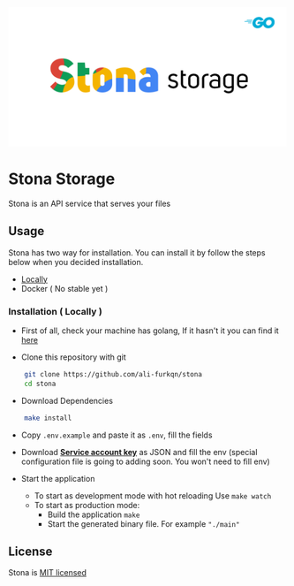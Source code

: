![stona-banner](./assets/stona-banner-alt.png)

# Stona Storage

Stona is an API service that serves your files

## Usage

Stona has two way for installation. You can install it by follow the steps below when you decided installation.

- [Locally](###StandardInstallation)
- Docker ( No stable yet )

### Installation ( Locally )

- First of all, check your machine has golang, If it hasn't it you can find it [here](https://golang.org/)

- Clone this repository with git 

```sh
    git clone https://github.com/ali-furkqn/stona
    cd stona
```

- Download Dependencies

```sh
    make install
```

- Copy `.env.example` and paste it as `.env`, fill the fields

- Download [**Service account key**](https://console.cloud.google.com/apis/credentials/serviceaccountkey) as JSON and fill the env (special configuration file is going to adding soon. You won't need to fill env)

- Start the application
    - To start as development mode with hot reloading Use `make watch`
    - To start as production mode:
        - Build the application `make`
        - Start the generated binary file. For example `"./main"`

## License

Stona is [MIT licensed](LICENSE)
